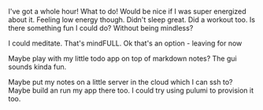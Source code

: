 I've got a whole hour! What to do! 
Would be nice if I was super energized about it. Feeling low energy though.
Didn't sleep great. Did a workout too.
Is there something fun I could do? Without being mindless?

I could meditate. That's mindFULL. Ok that's an option - leaving for now

Maybe play with my little todo app on top of markdown notes? The gui sounds kinda fun.

Maybe put my notes on a little server in the cloud which I can ssh to? Maybe build an run my app there too.
I could try using pulumi to provision it too.